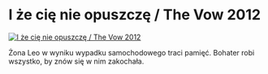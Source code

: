 I że cię nie opuszczę / The Vow 2012 
=============
[![I że cię nie opuszczę / The Vow 2012 ](http://vidos.pl/images/player.gif)](http://vidos.pl/i-ze-cie-nie-opuszcze-the-vow-2012)

 Żona Leo w wyniku wypadku samochodowego traci pamięć. Bohater robi wszystko, by znów się w nim zakochała.
